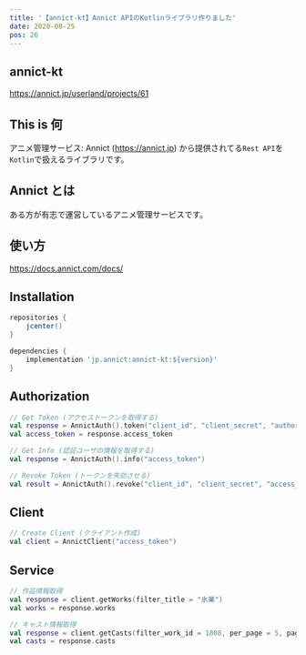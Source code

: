 ```yaml
---
title: '【annict-kt】Annict APIのKotlinライブラリ作りました'
date: 2020-08-25
pos: 26
---
```


## annict-kt
<div class="github-card" data-github="riptakagi/annict-kt" data-width="400" data-height="150" data-theme="default"></div>
<script src="//cdn.jsdelivr.net/github-cards/latest/widget.js"></script>

https://annict.jp/userland/projects/61

## This is 何
アニメ管理サービス: Annict (https://annict.jp) から提供されてる`Rest API`を`Kotlin`で扱えるライブラリです。

## Annict とは
ある方が有志で運営しているアニメ管理サービスです。

## 使い方

https://docs.annict.com/docs/

## Installation
```gradle
repositories {
    jcenter()
}

dependencies {
    implementation 'jp.annict:annict-kt:${version}'
}
```

## Authorization

```kotlin
// Get Token (アクセストークンを取得する)
val response = AnnictAuth().token("client_id", "client_secret", "authorization_code"(default), "urn:ietf:wg:oauth:2.0:oob"(default), "code")
val access_token = response.access_token
```

```kotlin
// Get Info (認証ユーザの情報を取得する)
val response = AnnictAuth().info("access_token")
```

```kotlin
// Revoke Token (トークンを失効させる)
val result = AnnictAuth().revoke("client_id", "client_secret", "access_token")
```

## Client
```kotlin
// Create Client (クライアント作成)
val client = AnnictClient("access_token")
```

## Service

```kotlin
// 作品情報取得
val response = client.getWorks(filter_title = "氷菓")
val works = response.works
```

```kotlin
// キャスト情報取得
val response = client.getCasts(filter_work_id = 1808, per_page = 5, page = 5)
val casts = response.casts
```
